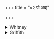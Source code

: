 +++
title = "०२ यो अद्य"

+++

<details><summary>Whitney</summary>

### Translation
2. What missile (*sénya*) weapon of the malignant (*aghāyú*) shall go up  
today, do ye, Mitra-and-Varuṇa, keep that off from us.

### Notes
The first half-verse in Ppp. is *yo 'dya sāinyo vadho jighāsaṁ nam  
upāyatī*, which is nearly our vi. 99. 2 **a, b**. The half-verse occurs  
also in PB. (i. 3. 3 **a, b**) and AśS. (v. 3. 22 **a, b**), both of  
which have *sāumyas;* PB. elides *yo 'dya;* AśS. gives at the end  
*-trati*. *Aghāyūnā́m* would be the proper accent (and this the comm.  
has), unless the word were understood as feminine.
</details>

<details><summary>Griffith</summary>

Mitra and Varuna, ye twain, turn carefully away from us The deadly dart that flies to-day, the missile of the wicked ones.
</details>
